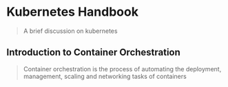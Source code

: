 # Kubernetes Handbook

> A brief discussion on kubernetes

## Introduction to Container Orchestration

> Container orchestration is the process of automating the deployment, management, scaling and networking tasks of containers
